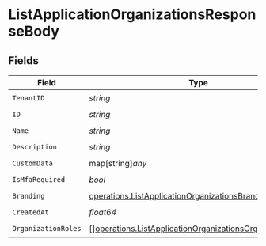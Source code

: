 # ListApplicationOrganizationsResponseBody


## Fields

| Field                                                                                                                                | Type                                                                                                                                 | Required                                                                                                                             | Description                                                                                                                          |
| ------------------------------------------------------------------------------------------------------------------------------------ | ------------------------------------------------------------------------------------------------------------------------------------ | ------------------------------------------------------------------------------------------------------------------------------------ | ------------------------------------------------------------------------------------------------------------------------------------ |
| `TenantID`                                                                                                                           | *string*                                                                                                                             | :heavy_check_mark:                                                                                                                   | N/A                                                                                                                                  |
| `ID`                                                                                                                                 | *string*                                                                                                                             | :heavy_check_mark:                                                                                                                   | N/A                                                                                                                                  |
| `Name`                                                                                                                               | *string*                                                                                                                             | :heavy_check_mark:                                                                                                                   | N/A                                                                                                                                  |
| `Description`                                                                                                                        | *string*                                                                                                                             | :heavy_check_mark:                                                                                                                   | N/A                                                                                                                                  |
| `CustomData`                                                                                                                         | map[string]*any*                                                                                                                     | :heavy_check_mark:                                                                                                                   | arbitrary                                                                                                                            |
| `IsMfaRequired`                                                                                                                      | *bool*                                                                                                                               | :heavy_check_mark:                                                                                                                   | N/A                                                                                                                                  |
| `Branding`                                                                                                                           | [operations.ListApplicationOrganizationsBranding](../../models/operations/listapplicationorganizationsbranding.md)                   | :heavy_check_mark:                                                                                                                   | N/A                                                                                                                                  |
| `CreatedAt`                                                                                                                          | *float64*                                                                                                                            | :heavy_check_mark:                                                                                                                   | N/A                                                                                                                                  |
| `OrganizationRoles`                                                                                                                  | [][operations.ListApplicationOrganizationsOrganizationRole](../../models/operations/listapplicationorganizationsorganizationrole.md) | :heavy_check_mark:                                                                                                                   | N/A                                                                                                                                  |